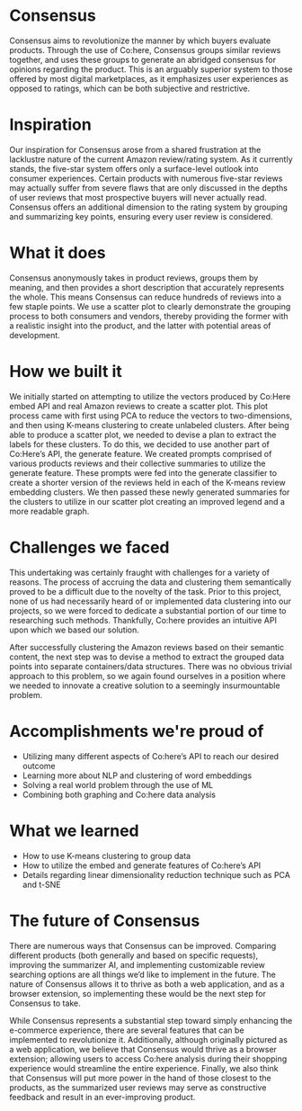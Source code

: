 # Consensus

Consensus aims to revolutionize the manner by which buyers evaluate products. Through the use of Co:here, Consensus groups similar reviews together, and uses these groups to generate an abridged consensus for opinions regarding the product. This is an arguably superior system to those offered by most digital marketplaces, as it emphasizes user experiences as opposed to ratings, which can be both subjective and restrictive.

# Inspiration

Our inspiration for Consensus arose from a shared frustration at the lacklustre nature of the current Amazon review/rating system. As it currently stands, the five-star system offers only a surface-level outlook into consumer experiences. Certain products with numerous five-star reviews may actually suffer from severe flaws that are only discussed in the depths of user reviews that most prospective buyers will never actually read. Consensus offers an additional dimension to the rating system by grouping and summarizing key points, ensuring every user review is considered.

# What it does

Consensus anonymously takes in product reviews, groups them by meaning, and then provides a short description that accurately represents the whole. This means Consensus can reduce hundreds of reviews into a few staple points. We use a scatter plot to clearly demonstrate the grouping process to both consumers and vendors, thereby providing the former with a realistic insight into the product, and the latter with potential areas of development.

# How we built it

We initially started on attempting to utilize the vectors produced by Co:Here embed API and real Amazon reviews to create a scatter plot. This plot process came with first using PCA to reduce the vectors to two-dimensions, and then using K-means clustering to create unlabeled clusters. After being able to produce a scatter plot, we needed to devise a plan to extract the labels for these clusters. To do this, we decided to use another part of Co:Here’s API, the generate feature. We created prompts comprised of various products reviews and their collective summaries to utilize the generate feature. These prompts were fed into the generate classifier to create a shorter version of the reviews held in each of the K-means review embedding clusters. We then passed these newly generated summaries for the clusters to utilize in our scatter plot creating an improved legend and a more readable graph. 

# Challenges we faced

This undertaking was certainly fraught with challenges for a variety of reasons. The process of accruing the data and clustering them semantically proved to be a difficult due to the novelty of the task. Prior to this project, none of us had necessarily heard of or implemented data clustering into our projects, so we were forced to dedicate a substantial portion of our time to researching such methods. Thankfully, Co:here provides an intuitive API upon which we based our solution.

After successfully clustering the Amazon reviews based on their semantic content, the next step was to devise a method to extract the grouped data points into separate containers/data structures. There was no obvious trivial approach to this problem, so we again found ourselves in a position where we needed to innovate a creative solution to a seemingly insurmountable problem.

# Accomplishments we're proud of

- Utilizing many different aspects of Co:here’s API to reach our desired outcome
- Learning more about NLP and clustering of word embeddings
- Solving a real world problem through the use of ML
- Combining both graphing and Co:here data analysis

# What we learned

- How to use K-means clustering to group data
- How to utilize the embed and generate features of Co:here’s API
- Details regarding linear dimensionality reduction technique such as PCA and t-SNE

# The future of Consensus

There are numerous ways that Consensus can be improved. Comparing different products (both generally and based on specific requests), improving the summarizer AI, and implementing customizable review searching options are all things we’d like to implement in the future. The nature of Consensus allows it to thrive as both a web application, and as a browser extension, so implementing these would be the next step for Consensus to take.

While Consensus represents a substantial step toward simply enhancing the e-commerce experience, there are several features that can be implemented to revolutionize it.  Additionally, although originally pictured as a web application, we believe that Consensus would thrive as a browser extension; allowing users to access Co:here analysis during their shopping experience would streamline the entire experience. Finally, we also think that Consensus will put more power in the hand of those closest to the products, as the summarized user reviews may serve as constructive feedback and result in an ever-improving product.
